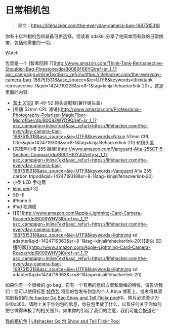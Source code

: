 # 日常相机包

> 原文：<https://lifehacker.com/the-everyday-camera-bag-1687515318>

你有十亿种相机包和装备可供选择，但读者 ddakki 分享了他简单而有效的日常携带，包括他需要的一切。

Watch

包里是一个 [智库回顾 7](http://www.amazon.com/Think-Tank-Retrospective-Shoulder-Bag-Pinestone/dp/B0080F66YQ/ref=sr_1_1?asc_campaign=InlineText&asc_refurl=https://lifehacker.com/the-everyday-camera-bag-1687515318&asc_source=&ie=UTF8&keywords=thinktank retrospective 7&qid=1424719228&sr=8-1&tag=kinjalifehackerlink-20) 。这是里面的内容:

*   [富士 X100](https://www.amazon.com/dp/B0043RS864?asc_campaign=InlineText&asc_refurl=https://lifehacker.com/the-everyday-camera-bag-1687515318&asc_source=&linkCode=ogi&psc=1&smid=A185V8Q901AMWI&tag=kinjalifehackerlink-20&th=1) 带 49-52 镜头适配器(兼作镜头盖)
*   [尼康 52mm CPL 滤镜](http://www.amazon.com/Professional-Photography-Polarizer-MagicFiber-Microfiber/dp/B0083WYD9Q/ref=sr_1_1?asc_campaign=InlineText&asc_refurl=https://lifehacker.com/the-everyday-camera-bag-1687515318&asc_source=&ie=UTF8&keywords=Nikon 52mm CPL filter&qid=1424719306&sr=8-1&tag=kinjalifehackerlink-20) 和镜头盖
*   [先锋阿尔塔 255 碳鼎](http://www.amazon.com/Vanguard-Alta-255CT-5-Section-Compact/dp/B001HBIYJU/ref=sr_1_1?asc_campaign=InlineText&asc_refurl=https://lifehacker.com/the-everyday-camera-bag-1687515318&asc_source=&ie=UTF8&keywords=Vanguard Alta 255 carbon tripod&qid=1424719318&sr=8-1&tag=kinjalifehackerlink-20)
*   小型 LED 手电筒
*   [lens pen](http://www.amazon.com/LensPen-NLP-1CUP-UltraPRO-Cleaner-Silver/dp/B00L6IUHXU/ref=sr_1_3?asc_campaign=InlineText&asc_refurl=https://lifehacker.com/the-everyday-camera-bag-1687515318&asc_source=&ie=UTF8&keywords=lenspen&qid=1424719330&sr=8-3&tag=kinjalifehackerlink-20)T3】
*   SD 卡
*   iPhone 5
*   iPad 视网膜
*   [【l】](http://www.amazon.com/Apple-Lightning-Card-Camera-Reader/dp/B009WHV3I0/ref=sr_1_1?asc_campaign=InlineText&asc_refurl=https://lifehacker.com/the-everyday-camera-bag-1687515318&asc_source=&ie=UTF8&keywords=lightning sd adapter&qid=1424719363&sr=8-1&tag=kinjalifehackerlink-20)[【定向 SD 适配器】](http://www.amazon.com/Apple-Lightning-Card-Camera-Reader/dp/B009WHV3I0/ref=sr_1_1?asc_campaign=InlineText&asc_refurl=https://lifehacker.com/the-everyday-camera-bag-1687515318&asc_source=&ie=UTF8&keywords=lightning sd adapter&qid=1424719363&sr=8-1&tag=kinjalifehackerlink-20)

如果你有一个很棒的 go bag，它有一个有用的组织方案和很棒的特性，请告诉我们！您可以使用标签 [特色包](http://kinja.com/tag/featured-bag) 将您的包发布到您的个人 Kinja 博客上，或者将其添加到我们的[life hacker Go Bag Show and Tell Flickr pool](http://www.flickr.com/groups/2301352@N21)中。照片必须至少为 640x360。请附上关于你的包的信息，你在包里放了什么，以及任何关于你如何把它做得棒极了的相关细节。如果你的引起了我们的注意，我们可能会报道它！

[我的相机包](https://www.flickr.com/photos/drazensamardzic/13904078918/in/pool-) | [Lifehacker Go 包 Show and Tell Flickr Pool](http://www.flickr.com/groups/2301352@N21)